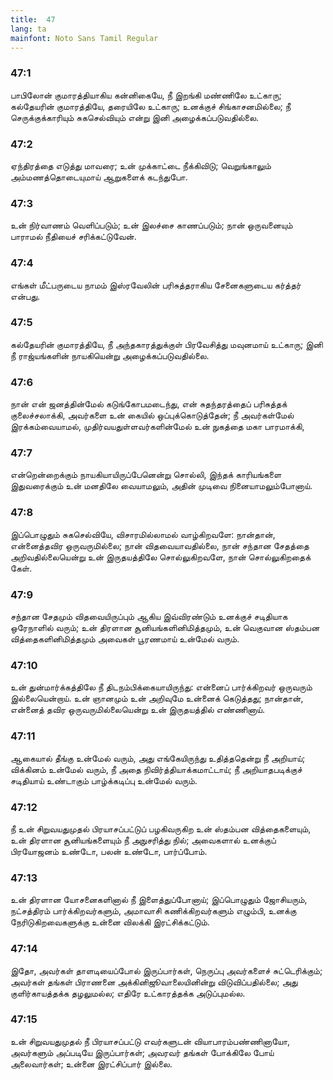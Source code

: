 ```yaml
---
title:  47
lang: ta
mainfont: Noto Sans Tamil Regular
---
```


###  47:1

பாபிலோன் குமாரத்தியாகிய கன்னிகையே, நீ இறங்கி மண்ணிலே உட்காரு; கல்தேயரின் குமாரத்தியே, தரையிலே உட்காரு; உனக்குச் சிங்காசனமில்லை; நீ செருக்குக்காரியும் சுகசெல்வியும் என்று இனி அழைக்கப்படுவதில்லை.

###  47:2

ஏந்திரத்தை எடுத்து மாவரை; உன் முக்காட்டை நீக்கிவிடு; வெறுங்காலும் அம்மணத்தொடையுமாய் ஆறுகளைக் கடந்துபோ.

###  47:3

உன் நிர்வாணம் வெளிப்படும்; உன் இலச்சை காணப்படும்; நான் ஒருவனையும் பாராமல் நீதியைச் சரிக்கட்டுவேன்.

###  47:4

எங்கள் மீட்பருடைய நாமம் இஸ்ரவேலின் பரிசுத்தராகிய சேனைகளுடைய கர்த்தர் என்பது.

###  47:5

கல்தேயரின் குமாரத்தியே, நீ அந்தகாரத்துக்குள் பிரவேசித்து மவுனமாய் உட்காரு; இனி நீ ராஜ்யங்களின் நாயகியென்று அழைக்கப்படுவதில்லை.

###  47:6

நான் என் ஜனத்தின்மேல் கடுங்கோபமடைந்து, என் சுதந்தரத்தைப் பரிசுத்தக் குலைச்சலாக்கி, அவர்களை உன் கையில் ஒப்புக்கொடுத்தேன்; நீ அவர்கள்மேல் இரக்கம்வையாமல், முதிர்வயதுள்ளவர்களின்மேல் உன் நுகத்தை மகா பாரமாக்கி,

###  47:7

என்றென்றைக்கும் நாயகியாயிருப்பேனென்று சொல்லி, இந்தக் காரியங்களை இதுவரைக்கும் உன் மனதிலே வையாமலும், அதின் முடிவை நினையாமலும்போனாய்.

###  47:8

இப்பொழுதும் சுகசெல்வியே, விசாரமில்லாமல் வாழ்கிறவளே: நான்தான், என்னைத்தவிர ஒருவருமில்லை; நான் விதவையாவதில்லை, நான் சந்தான சேதத்தை அறிவதில்லையென்று உன் இருதயத்திலே சொல்லுகிறவளே, நான் சொல்லுகிறதைக் கேள்.

###  47:9

சந்தான சேதமும் விதவையிருப்பும் ஆகிய இவ்விரண்டும் உனக்குச் சடிதியாக ஒரேநாளில் வரும்; உன் திரளான சூனியங்களினிமித்தமும், உன் வெகுவான ஸ்தம்பன வித்தைகளினிமித்தமும் அவைகள் பூரணமாய் உன்மேல் வரும்.

###  47:10

உன் துன்மார்க்கத்திலே நீ திடநம்பிக்கையாயிருந்து: என்னைப் பார்க்கிறவர் ஒருவரும் இல்லையென்றாய். உன் ஞானமும் உன் அறிவுமே உன்னைக் கெடுத்தது; நான்தான், என்னைத் தவிர ஒருவருமில்லையென்று உன் இருதயத்தில் எண்ணினாய்.

###  47:11

ஆகையால் தீங்கு உன்மேல் வரும், அது எங்கேயிருந்து உதித்ததென்று நீ அறியாய்; விக்கினம் உன்மேல் வரும், நீ அதை நிவிர்த்தியாக்கமாட்டாய்; நீ அறியாதபடிக்குச் சடிதியாய் உண்டாகும் பாழ்க்கடிப்பு உன்மேல் வரும்.

###  47:12

நீ உன் சிறுவயதுமுதல் பிரயாசப்பட்டுப் பழகிவருகிற உன் ஸ்தம்பன வித்தைகளையும், உன் திரளான சூனியங்களையும் நீ அநுசரித்து நில்; அவைகளால் உனக்குப் பிரயோஜனம் உண்டோ, பலன் உண்டோ, பார்ப்போம்.

###  47:13

உன் திரளான யோசனைகளினால் நீ இளைத்துப்போனாய்; இப்பொழுதும் ஜோசியரும், நட்சத்திரம் பார்க்கிறவர்களும், அமாவாசி கணிக்கிறவர்களும் எழும்பி, உனக்கு நேரிடுகிறவைகளுக்கு உன்னை விலக்கி இரட்சிக்கட்டும்.

###  47:14

இதோ, அவர்கள் தாளடியைப்போல் இருப்பார்கள், நெருப்பு அவர்களைச் சுட்டெரிக்கும்; அவர்கள் தங்கள் பிராணனை அக்கினிஜூவாலையினின்று விடுவிப்பதில்லை; அது குளிர்காயத்தக்க தழலுமல்ல; எதிரே உட்காரத்தக்க அடுப்புமல்ல.

###  47:15

உன் சிறுவயதுமுதல் நீ பிரயாசப்பட்டு எவர்களுடன் வியாபாரம்பண்ணினாயோ, அவர்களும் அப்படியே இருப்பார்கள்; அவரவர் தங்கள் போக்கிலே போய் அலைவார்கள்; உன்னை இரட்சிப்பார் இல்லை.

